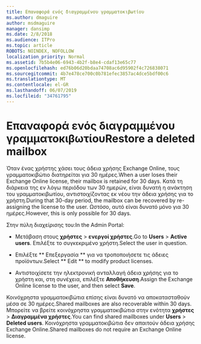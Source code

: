 ```yaml
---
title: Επαναφορά ενός διαγραμμένου γραμματοκιβωτίου
ms.author: dmaguire
author: msdmaguire
manager: dansimp
ms.date: 2/8/2018
ms.audience: ITPro
ms.topic: article
ROBOTS: NOINDEX, NOFOLLOW
localization_priority: Normal
ms.assetid: 7b5b4e06-6943-4b2f-b8e4-cdaf13e65c77
ms.openlocfilehash: ed76b06d20bdaa74708ac6d95902f4c726838071
ms.sourcegitcommit: 4b7e478ce700c0b781efec3857ac4dce5bdf00c6
ms.translationtype: MT
ms.contentlocale: el-GR
ms.lasthandoff: 06/07/2019
ms.locfileid: "34761795"
---
```

# <a name="restore-a-deleted-mailbox"></a><span data-ttu-id="860fd-102">Επαναφορά ενός διαγραμμένου γραμματοκιβωτίου</span><span class="sxs-lookup"><span data-stu-id="860fd-102">Restore a deleted mailbox</span></span>

<span data-ttu-id="860fd-103">Όταν ένας χρήστης χάσει τους άδεια χρήσης Exchange Online, τους γραμματοκιβώτιο διατηρείται για 30 ημέρες.</span><span class="sxs-lookup"><span data-stu-id="860fd-103">When a user loses their Exchange Online license, their mailbox is retained for 30 days.</span></span> <span data-ttu-id="860fd-104">Κατά τη διάρκεια της εν λόγω περιόδου των 30 ημερών, είναι δυνατή η ανάκτηση του γραμματοκιβωτίου, αντιστοιχίζοντας εκ νέου την άδεια χρήσης για το χρήστη.</span><span class="sxs-lookup"><span data-stu-id="860fd-104">During that 30-day period, the mailbox can be recovered by re-assigning the license to the user.</span></span> <span data-ttu-id="860fd-105">Ωστόσο, αυτό είναι δυνατό μόνο για 30 ημέρες.</span><span class="sxs-lookup"><span data-stu-id="860fd-105">However, this is only possible for 30 days.</span></span>
  
<span data-ttu-id="860fd-106">Στην πύλη διαχείρισης του:</span><span class="sxs-lookup"><span data-stu-id="860fd-106">In the Admin Portal:</span></span>
  
- <span data-ttu-id="860fd-107">Μετάβαση στους **χρήστες** \> **ενεργοί χρήστες**.</span><span class="sxs-lookup"><span data-stu-id="860fd-107">Go to **Users** \> **Active users**.</span></span> <span data-ttu-id="860fd-108">Επιλέξτε το συγκεκριμένο χρήστη.</span><span class="sxs-lookup"><span data-stu-id="860fd-108">Select the user in question.</span></span>
    
- <span data-ttu-id="860fd-109">Επιλέξτε \*\* Επεξεργασία \*\* για να τροποποιήσετε τις άδειες προϊόντων.</span><span class="sxs-lookup"><span data-stu-id="860fd-109">Select \*\* Edit \*\* to modify product licenses.</span></span> 
    
- <span data-ttu-id="860fd-110">Αντιστοιχίσετε την ηλεκτρονική ανταλλαγή άδεια χρήσης για το χρήστη και, στη συνέχεια, επιλέξτε **Αποθήκευση**.</span><span class="sxs-lookup"><span data-stu-id="860fd-110">Assign the Exchange Online license to the user, and then select **Save**.</span></span>
    
<span data-ttu-id="860fd-111">Κοινόχρηστα γραμματοκιβώτια επίσης είναι δυνατό να αποκατασταθούν μέσα σε 30 ημέρες.</span><span class="sxs-lookup"><span data-stu-id="860fd-111">Shared mailboxes are also recoverable within 30 days.</span></span> <span data-ttu-id="860fd-112">Μπορείτε να βρείτε κοινόχρηστα γραμματοκιβώτια στην ενότητα **χρήστες** \> **Διαγραμμένα χρήστες**.</span><span class="sxs-lookup"><span data-stu-id="860fd-112">You can find shared mailboxes under **Users** \> **Deleted users**.</span></span> <span data-ttu-id="860fd-113">Κοινόχρηστα γραμματοκιβώτια δεν απαιτούν άδεια χρήσης Exchange Online.</span><span class="sxs-lookup"><span data-stu-id="860fd-113">Shared mailboxes do not require an Exchange Online license.</span></span>
  

